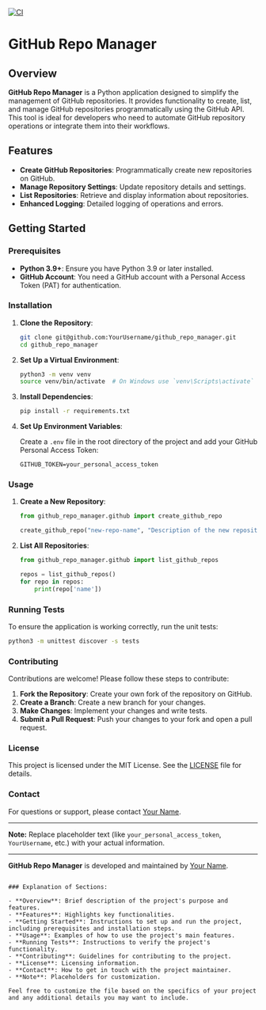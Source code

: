 [![CI](https://github.com/Amits64/github_repo_manager/actions/workflows/main.yml/badge.svg)](https://github.com/Amits64/github_repo_manager/actions/workflows/main.yml)

# GitHub Repo Manager

## Overview

**GitHub Repo Manager** is a Python application designed to simplify the management of GitHub repositories. It provides functionality to create, list, and manage GitHub repositories programmatically using the GitHub API. This tool is ideal for developers who need to automate GitHub repository operations or integrate them into their workflows.

## Features

- **Create GitHub Repositories**: Programmatically create new repositories on GitHub.
- **Manage Repository Settings**: Update repository details and settings.
- **List Repositories**: Retrieve and display information about repositories.
- **Enhanced Logging**: Detailed logging of operations and errors.

## Getting Started

### Prerequisites

- **Python 3.9+**: Ensure you have Python 3.9 or later installed.
- **GitHub Account**: You need a GitHub account with a Personal Access Token (PAT) for authentication.

### Installation

1. **Clone the Repository**:

   ```bash
   git clone git@github.com:YourUsername/github_repo_manager.git
   cd github_repo_manager
   ```

2. **Set Up a Virtual Environment**:

   ```bash
   python3 -m venv venv
   source venv/bin/activate  # On Windows use `venv\Scripts\activate`
   ```

3. **Install Dependencies**:

   ```bash
   pip install -r requirements.txt
   ```

4. **Set Up Environment Variables**:

   Create a `.env` file in the root directory of the project and add your GitHub Personal Access Token:

   ```env
   GITHUB_TOKEN=your_personal_access_token
   ```

### Usage

1. **Create a New Repository**:

   ```python
   from github_repo_manager.github import create_github_repo

   create_github_repo("new-repo-name", "Description of the new repository")
   ```

2. **List All Repositories**:

   ```python
   from github_repo_manager.github import list_github_repos

   repos = list_github_repos()
   for repo in repos:
       print(repo['name'])
   ```

### Running Tests

To ensure the application is working correctly, run the unit tests:

```bash
python3 -m unittest discover -s tests
```

### Contributing

Contributions are welcome! Please follow these steps to contribute:

1. **Fork the Repository**: Create your own fork of the repository on GitHub.
2. **Create a Branch**: Create a new branch for your changes.
3. **Make Changes**: Implement your changes and write tests.
4. **Submit a Pull Request**: Push your changes to your fork and open a pull request.

### License

This project is licensed under the MIT License. See the [LICENSE](LICENSE) file for details.

### Contact

For questions or support, please contact [Your Name](mailto:your-email@example.com).

---

**Note:** Replace placeholder text (like `your_personal_access_token`, `YourUsername`, etc.) with your actual information.

---

**GitHub Repo Manager** is developed and maintained by [Your Name](https://github.com/YourUsername).

```

### Explanation of Sections:

- **Overview**: Brief description of the project's purpose and features.
- **Features**: Highlights key functionalities.
- **Getting Started**: Instructions to set up and run the project, including prerequisites and installation steps.
- **Usage**: Examples of how to use the project's main features.
- **Running Tests**: Instructions to verify the project's functionality.
- **Contributing**: Guidelines for contributing to the project.
- **License**: Licensing information.
- **Contact**: How to get in touch with the project maintainer.
- **Note**: Placeholders for customization.

Feel free to customize the file based on the specifics of your project and any additional details you may want to include.